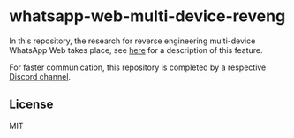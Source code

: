 # whatsapp-web-multi-device-reveng

In this repository, the research for reverse engineering multi-device WhatsApp Web takes place, see [here](https://faq.whatsapp.com/general/download-and-installation/about-multi-device-beta/?lang=en) for a description of this feature.

For faster communication, this repository is completed by a respective [Discord channel](https://discord.gg/ED6NCzhaCE).

## License

MIT
